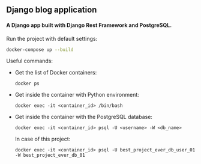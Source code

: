 ## Django blog application
#### A Django app built with Django Rest Framework and PostgreSQL.
Run the project with default settings:
```bash
docker-compose up --build
```
Useful commands:
* Get the list of Docker containers:
	```
	docker ps
	```
* Get inside the container with Python environment:
	```
	docker exec -it <container_id> /bin/bash
	```
* Get inside the container with the PostgreSQL database:
	```
	docker exec -it <container_id> psql -U <username> -W <db_name>
	```
	In case of this project:
	```
	docker exec -it <container_id> psql -U best_project_ever_db_user_01 -W best_project_ever_db_01
	```

